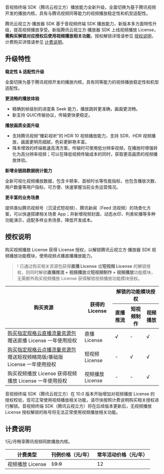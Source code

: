 音视频终端 SDK（腾讯云视立方）播放能力全新升级，全面切换为基于腾讯视频开发的播放内核，具有与腾讯视频同等能力的视频播放稳定性和机型适配性。

腾讯云视立方·播放器 SDK 基于音视频终端 SDK 播放能力，新版本多方面特性升级，提高视频播放享受。新版腾讯云视立方·播放器 SDK 上线视频播放 License，**需购买解锁对应授权后使用视频播放相关功能**，授权解锁详情请参见 [授权说明]()，计费购买详情请参见 [计费说明]()。

## 升级特性

**稳定性 & 适配性升级**

全面切换为基于腾讯视频开发的播放内核，具有同等能力的视频播放稳定性和机型适配性。



 **更流畅的播放体验**

- 精确到帧级别的进度条 Seek 能力，播放跳转更准确，画面更流畅。
- 新支持 QUIC传输协议，传输更快更稳定。



**播放画质全面升级**

- 支持腾讯视频“臻彩视听”的 HDR 10 视频播放能力，支持 SDR、HDR 视频播放，画面更明亮细腻，色彩更鲜艳丰富。
- 降本增效的终端极速高清方案，传输时可使用低分辨率视频，在播放时增强转化为高分辨率视频；可以在降低视频传输成本的同时，获取更高画质的视频播放体验。



**新增全链路数据统计能力**

全新可视化视频播放数据，包含卡顿率、首帧时长等性能指标，也包含播放次数、用户数量等用户指标，可方便、快速掌握当前业务运营情况。



**更丰富的业务场景**

提供类似腾讯视频号（沉浸式短视频）、腾讯新闻（Feed 流视频）的场景化方案，可以快速搭建相关场景 App；并新增视频封面、动态水印、列表轮播等多种功能演示，适配多样业务场景，降低开发成本。

## 授权说明

购买视频播放 License 获得 License 授权，以解锁腾讯云视立方·播放器 SDK 视频播放功能模块，使用视频点播直播播放能力。

> !
> 已通过购买相关资源包获得**直播 License** 或**短视频 License** 的解锁授权，则同时解锁**直播推流 + 视频播放**或**短视频制作 + 视频播放**功能模块，无需额外购买视频播放 License 获得解锁视频播放功能模块授权。

<table>
<thead>
<tr>
<th rowspan=2>购买资源</th>
<th rowspan=2>获得的 License</th>
<th colspan=3>解锁的功能模块授权</th>
</tr><tr>
<th>直播推流</th>
<th>短视频制作</th>
<th>视频播放</th>
</tr>
</thead>
<tbody>
<tr>
<td><a href="https://buy.cloud.tencent.com/vcube">购买指定规格云直播流量资源包</a>赠送直播 License 一年使用授权</td>
<td>直播 License</td>
<td>√</td>
<td>-</td>
<td>√</td>
</tr>
<tr>
<td><a href="https://buy.cloud.tencent.com/vcube">购买指定规格云点播流量资源包</a>赠送短视频精简版/基础版 License 一年使用授权</td>
<td>短视频 License</td>
<td>-</td>
<td>√</td>
<td>√</td>
</tr>
<tr>
<td>购买视频播放 License 获得视频播放 License 一年使用授权</td>
<td>视频播放 License</td>
<td>-</td>
<td>-</td>
<td>√</td>
</tr>
</tbody></table>

音视频终端 SDK（腾讯云视立方）在 10.0 版本开始增加对视频播放 License 的授权校验，现可正常使用视频播放相关功能，请尽快按照计费说明购买相关授权进行解锁。音视频终端 SDK（腾讯云视立方）将在后续版本更新后，无视频播放 License 授权解锁的账号将无法正常使用视频播放相关功能。

## 计费说明

1元/月畅享腾讯视频同款播放内核。

| 计费类型         | 刊例价格（元/年） | 常年活动价格（元/年） |
| ---------------- | ----------------- | --------------------- |
| 视频播放 License | ~~19.9~~          | 12                    |

